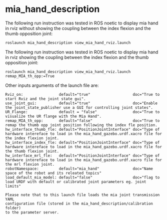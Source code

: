 mia_hand_description
====================

The following run instruction was tested in ROS noetic to display mia hand in rviz without showing the coupling between the index flexion and the thumb opposition joint:

    roslaunch mia_hand_description view_mia_hand_rviz.launch

The following run instruction was tested in ROS noetic to display mia hand in rviz showing the coupling between the index flexion and the thumb opposition joint:

    roslaunch mia_hand_description view_mia_hand_rviz.launch remap_MIA_th_opp:=True

Other inputs arguments of the launch file are:

    Rviz_on:                default="true"                   doc="True to start Rviz and the joint state gui".
    use_joint_gui:          default="true"                   doc="Enable the joint_state_publisher use a GUI for controlling joint states".
    UR_Flange:              default = "false"                doc="True to visualize the UR flange with the Mia Hand".
    remap_MIA_th_opp:       default="false"                  doc="True to remap the thumb opp joint position following the index fle position.
    hw_interface_thumb_fle: default="PositionJointInterface" doc="Type of hardware intereface to load in the mia_hand_gazebo.urdf.xacro file for the index flexion joint.
    hw_interface_index_fle: default="PositionJointInterface" doc="Type of hardware intereface to load in the mia_hand_gazebo.urdf.xacro file for the thumb flexion joint.
    hw_interface_mrl_fle:   default="PositionJointInterface" doc="Type of hardware intereface to load in the mia_hand_gazebo.urdf.xacro file for the mrl flexion joint.
    robotNamespace:         default="mia_hand"               doc="Name space of the robot and its releated topics"
    load_default_mia_model: default="false"                  doc="flag to load URDF with default or calibrated joint parameters eg. joint limits"

    Please note that to this launch file loads the mia joint transmission YAML 
    configuration file (stored in the mia_hand_description/calibration folder)
    to the parameter server.
